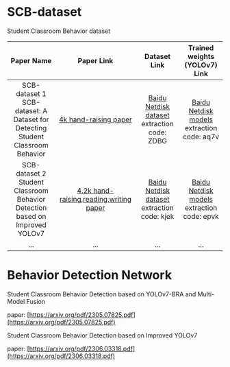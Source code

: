 # SCB-dataset
Student Classroom Behavior dataset 

| Paper Name | Paper Link | Dataset Link | Trained weights (YOLOv7) Link |
| :----: | :----: | :----: | :----: |
| SCB-dataset 1 <br/> SCB-dataset: A Dataset for Detecting Student Classroom Behavior| [4k hand-raising paper](https://arxiv.org/pdf/2304.02488.pdf) | [Baidu Netdisk dataset](https://pan.baidu.com/s/1y3lGEYd-I-jxZKyAyw4MPw?pwd=zdbg) extraction code: ZDBG |  [Baidu Netdisk models](https://pan.baidu.com/s/1l2K66u0c0AAAu3NYMrhRpg?pwd=aq7v) extraction code: aq7v |
| SCB-dataset 2 <br/> Student Classroom Behavior Detection based on Improved YOLOv7 | [4.2k hand-raising,reading,writing paper](https://arxiv.org/pdf/2306.03318.pdf) |[Baidu Netdisk dataset](https://pan.baidu.com/s/1Fv0LLrxQUG3M1qS1V0Bhkg?pwd=kjek) extraction code: kjek |[Baidu Netdisk models](https://pan.baidu.com/s/1SLxUQLETajguOZu5t3EbYg?pwd=epvk)  extraction code: epvk  |
| ...   | ...        |...        |...        |


# Behavior Detection Network

Student Classroom Behavior Detection based on YOLOv7-BRA and Multi-Model Fusion

paper: [https://arxiv.org/pdf/2305.07825.pdf](https://arxiv.org/pdf/2305.07825.pdf)

Student Classroom Behavior Detection based on Improved YOLOv7

paper: [https://arxiv.org/pdf/2306.03318.pdf](https://arxiv.org/pdf/2306.03318.pdf)


